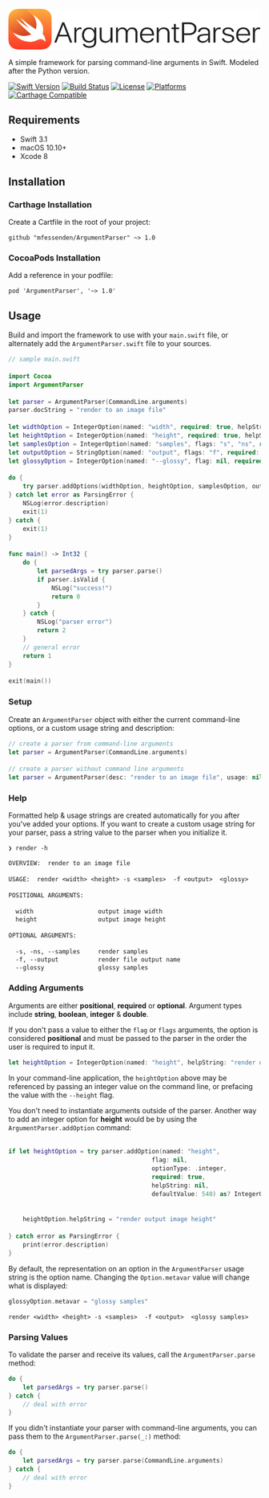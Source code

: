 ![ArgumentParser](images/header-800x128.png)

A simple framework for parsing command-line arguments in Swift. Modeled after the Python version.

[![Swift Version][swift-image]][swift-url]
[![Build Status][travis-image]][travis-url]
[![License][license-image]][license-url]
[![Platforms][platforms-image]][platforms-url]
[![Carthage Compatible][carthage-image]][carthage-url]

## Requirements

- Swift 3.1
- macOS 10.10+
- Xcode 8


## Installation

### Carthage Installation

Create a Cartfile in the root of your project:

    github "mfessenden/ArgumentParser" ~> 1.0

### CocoaPods Installation

Add a reference in your podfile:

    pod 'ArgumentParser', '~> 1.0'


## Usage

Build and import the framework to use with your `main.swift` file, or alternately add the `ArgumentParser.swift` file to your sources.

```swift
// sample main.swift

import Cocoa
import ArgumentParser

let parser = ArgumentParser(CommandLine.arguments)
parser.docString = "render to an image file"

let widthOption = IntegerOption(named: "width", required: true, helpString: "output image width", defaultValue: nil)
let heightOption = IntegerOption(named: "height", required: true, helpString: "output image height", defaultValue: nil)
let samplesOption = IntegerOption(named: "samples", flags: "s", "ns", required: true, helpString: "render samples", defaultValue: nil)
let outputOption = StringOption(named: "output", flags: "f", required: false, helpString: "render file output name")
let glossyOption = IntegerOption(named: "--glossy", flag: nil, required: true, helpString: "glossy samples", defaultValue: 50)

do {
    try parser.addOptions(widthOption, heightOption, samplesOption, outputOption, glossyOption)
} catch let error as ParsingError {
    NSLog(error.description)
    exit(1)
} catch {
    exit(1)
}

func main() -> Int32 {
    do {
        let parsedArgs = try parser.parse()
        if parser.isValid {
            NSLog("success!")
            return 0
        }
    } catch {
        NSLog("parser error")
        return 2
    }
    // general error
    return 1
}

exit(main())
```

### Setup

Create an `ArgumentParser` object with either the current command-line options, or a custom usage string and description:

```swift
// create a parser from command-line arguments
let parser = ArgumentParser(CommandLine.arguments)

// create a parser without command line arguments
let parser = ArgumentParser(desc: "render to an image file", usage: nil)
```

### Help

Formatted help & usage strings are created automatically for you after you've added your options. If you want to create a custom usage string for your parser, pass a string value to the parser when you initialize it.

```
❯ render -h                     
```
```
OVERVIEW:  render to an image file

USAGE:  render <width> <height> -s <samples>  -f <output>  <glossy>

POSITIONAL ARGUMENTS: 

  width                  output image width
  height                 output image height

OPTIONAL ARGUMENTS: 

  -s, -ns, --samples     render samples
  -f, --output           render file output name
  --glossy               glossy samples
```

### Adding Arguments

Arguments are either **positional**, **required** or **optional**. Argument types include **string**, **boolean**, **integer** & **double**.

If you don't pass a value to either the `flag` or `flags` arguments, the option is considered **positional** and must be passed to the parser in the order the user is required to input it.

```swift
let heightOption = IntegerOption(named: "height", helpString: "render output image height", defaultValue: 540)
```
In your command-line application, the `heightOption` above may be referenced by passing an integer value on the command line, or prefacing the value with the `--height` flag.


You don't need to instantiate arguments outside of the parser. Another way to add an integer option for **height** would be by using the `ArgumentParser.addOption` command:

```swift

if let heightOption = try parser.addOption(named: "height", 
                                        flag: nil, 
                                        optionType: .integer, 
                                        required: true, 
                                        helpString: nil, 
                                        defaultValue: 540) as? IntegerOption {
                                        
                               
    heightOption.helpString = "render output image height"
   
} catch error as ParsingError {
    print(error.description)
}
```

By default, the representation on an option in the `ArgumentParser` usage string is the option name. Changing the `Option.metavar` value will change what is displayed:

```swift
glossyOption.metavar = "glossy samples"
```

```
render <width> <height> -s <samples>  -f <output>  <glossy samples>
```

### Parsing Values


To validate the parser and receive its values, call the `ArgumentParser.parse` method:

```swift
do {
    let parsedArgs = try parser.parse()
} catch {
    // deal with error
}
```

If you didn't instantiate your parser with command-line arguments, you can pass them to the `ArgumentParser.parse(_:)` method:

```swift
do {
    let parsedArgs = try parser.parse(CommandLine.arguments)
} catch {
    // deal with error
}
```

[swift-image]:https://img.shields.io/badge/Swift-3.1-brightgreen.svg
[swift-url]: https://swift.org/
[license-image]:https://img.shields.io/badge/License-MIT-blue.svg
[license-url]:https://github.com/mfessenden/ArgumentParser/blob/master/LICENSE
[travis-image]:https://travis-ci.org/mfessenden/ArgumentParser.svg
[travis-url]:https://travis-ci.org/mfessenden/ArgumentParser
[platforms-image]:https://img.shields.io/badge/platforms-macOS-red.svg
[platforms-url]:http://www.apple.com
[carthage-image]:https://img.shields.io/badge/Carthage-compatible-4BC51D.svg
[carthage-url]:https://github.com/Carthage/Carthage
